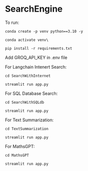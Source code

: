 # SearchEngine
To run:

```
conda create -p venv python==3.10 -y
```

```
conda activate venv\
```

```
pip install -r requirements.txt
```

Add GROQ_API_KEY in .env file

For Langchain Intenert Search:
```
cd SearchWithInternet
```
```
streamlit run app.py
```

For SQL Database Search:
```
cd SearchWithSQLdb
```
```
streamlit run app.py
```

For Text Summarization:
```
cd TextSummarization
```
```
streamlit run app.py
```

For MathsGPT:
```
cd MathsGPT
```
```
streamlit run app.py
```